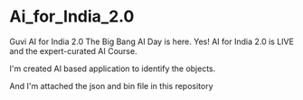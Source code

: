 # Ai_for_India_2.0
Guvi AI for India 2.0
The Big Bang AI Day is here. Yes! AI for India 2.0 is LIVE and the expert-curated AI Course.

I'm created AI based application to identify the objects.

And I'm attached the json and bin file in this repository

